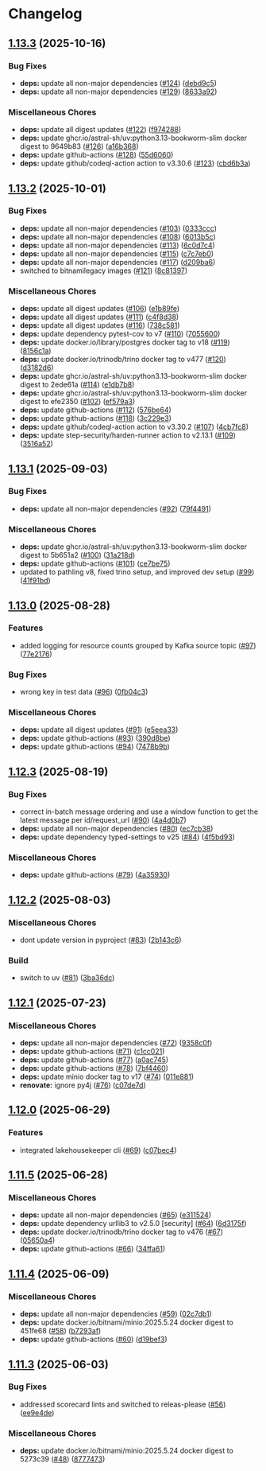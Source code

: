 # Changelog

## [1.13.3](https://github.com/bzkf/fhir-to-lakehouse/compare/v1.13.2...v1.13.3) (2025-10-16)


### Bug Fixes

* **deps:** update all non-major dependencies ([#124](https://github.com/bzkf/fhir-to-lakehouse/issues/124)) ([debd9c5](https://github.com/bzkf/fhir-to-lakehouse/commit/debd9c5cbb91d2c4ab6ed3cf42b2eb119465d57b))
* **deps:** update all non-major dependencies ([#129](https://github.com/bzkf/fhir-to-lakehouse/issues/129)) ([8633a92](https://github.com/bzkf/fhir-to-lakehouse/commit/8633a924415fba7afbf440d0f7ec3fe6d28a5bcd))


### Miscellaneous Chores

* **deps:** update all digest updates ([#122](https://github.com/bzkf/fhir-to-lakehouse/issues/122)) ([f974288](https://github.com/bzkf/fhir-to-lakehouse/commit/f97428863b185b738a1c00e9a4be4558c7b24464))
* **deps:** update ghcr.io/astral-sh/uv:python3.13-bookworm-slim docker digest to 9649b83 ([#126](https://github.com/bzkf/fhir-to-lakehouse/issues/126)) ([a16b368](https://github.com/bzkf/fhir-to-lakehouse/commit/a16b368b96f12e516df15d50102db68cdd8caf6c))
* **deps:** update github-actions ([#128](https://github.com/bzkf/fhir-to-lakehouse/issues/128)) ([55d6060](https://github.com/bzkf/fhir-to-lakehouse/commit/55d606003dd24dcac4b66fdf31b331f152ee3dd0))
* **deps:** update github/codeql-action action to v3.30.6 ([#123](https://github.com/bzkf/fhir-to-lakehouse/issues/123)) ([cbd6b3a](https://github.com/bzkf/fhir-to-lakehouse/commit/cbd6b3a3deb1730fdb490958890bf938d118ee3d))

## [1.13.2](https://github.com/bzkf/fhir-to-lakehouse/compare/v1.13.1...v1.13.2) (2025-10-01)


### Bug Fixes

* **deps:** update all non-major dependencies ([#103](https://github.com/bzkf/fhir-to-lakehouse/issues/103)) ([0333ccc](https://github.com/bzkf/fhir-to-lakehouse/commit/0333ccc6a61839bfcfd70c5dae8b39ba3124fcfd))
* **deps:** update all non-major dependencies ([#108](https://github.com/bzkf/fhir-to-lakehouse/issues/108)) ([6013b5c](https://github.com/bzkf/fhir-to-lakehouse/commit/6013b5cd1ec68ebbae815f3e4596a924ab59ac0d))
* **deps:** update all non-major dependencies ([#113](https://github.com/bzkf/fhir-to-lakehouse/issues/113)) ([6c0d7c4](https://github.com/bzkf/fhir-to-lakehouse/commit/6c0d7c4983c4ad8892d16e1c36da446cacbbf34e))
* **deps:** update all non-major dependencies ([#115](https://github.com/bzkf/fhir-to-lakehouse/issues/115)) ([c7c7eb0](https://github.com/bzkf/fhir-to-lakehouse/commit/c7c7eb059b4719d6c43945f7a50fc64352d40f5f))
* **deps:** update all non-major dependencies ([#117](https://github.com/bzkf/fhir-to-lakehouse/issues/117)) ([d209ba6](https://github.com/bzkf/fhir-to-lakehouse/commit/d209ba6f10eb80993fe932610d6fab8a307eb16e))
* switched to bitnamilegacy images ([#121](https://github.com/bzkf/fhir-to-lakehouse/issues/121)) ([8c81397](https://github.com/bzkf/fhir-to-lakehouse/commit/8c8139767e5d185b76d05bf8dc1e19699aae0db6))


### Miscellaneous Chores

* **deps:** update all digest updates ([#106](https://github.com/bzkf/fhir-to-lakehouse/issues/106)) ([e1b89fe](https://github.com/bzkf/fhir-to-lakehouse/commit/e1b89fe74ab245b886aa9a0e0a9e9e80f4cff0e9))
* **deps:** update all digest updates ([#111](https://github.com/bzkf/fhir-to-lakehouse/issues/111)) ([c4f8d38](https://github.com/bzkf/fhir-to-lakehouse/commit/c4f8d38a147d3117c018f82d4f421bc1b4d2e8e4))
* **deps:** update all digest updates ([#116](https://github.com/bzkf/fhir-to-lakehouse/issues/116)) ([738c581](https://github.com/bzkf/fhir-to-lakehouse/commit/738c581de691538aee5bd3cf2b1427b955ae6116))
* **deps:** update dependency pytest-cov to v7 ([#110](https://github.com/bzkf/fhir-to-lakehouse/issues/110)) ([7055600](https://github.com/bzkf/fhir-to-lakehouse/commit/7055600dd7b3d7cf8a07f783d5fad62fc144d9c2))
* **deps:** update docker.io/library/postgres docker tag to v18 ([#119](https://github.com/bzkf/fhir-to-lakehouse/issues/119)) ([8156c1a](https://github.com/bzkf/fhir-to-lakehouse/commit/8156c1a0373f228a133425bd9231958eb63fd972))
* **deps:** update docker.io/trinodb/trino docker tag to v477 ([#120](https://github.com/bzkf/fhir-to-lakehouse/issues/120)) ([d3182d6](https://github.com/bzkf/fhir-to-lakehouse/commit/d3182d606405c206eb782be790108578a6bc9641))
* **deps:** update ghcr.io/astral-sh/uv:python3.13-bookworm-slim docker digest to 2ede61a ([#114](https://github.com/bzkf/fhir-to-lakehouse/issues/114)) ([e1db7b8](https://github.com/bzkf/fhir-to-lakehouse/commit/e1db7b894ed4933403240e461e23d6143b98e8e5))
* **deps:** update ghcr.io/astral-sh/uv:python3.13-bookworm-slim docker digest to efe2350 ([#102](https://github.com/bzkf/fhir-to-lakehouse/issues/102)) ([ef579a3](https://github.com/bzkf/fhir-to-lakehouse/commit/ef579a31539491abf09a4f9a2cf9cdc4d1a82503))
* **deps:** update github-actions ([#112](https://github.com/bzkf/fhir-to-lakehouse/issues/112)) ([576be64](https://github.com/bzkf/fhir-to-lakehouse/commit/576be6438b20265c8f146e59e15e29e732ef9b40))
* **deps:** update github-actions ([#118](https://github.com/bzkf/fhir-to-lakehouse/issues/118)) ([3c229e3](https://github.com/bzkf/fhir-to-lakehouse/commit/3c229e3dc9b379b2cb539d5a29ee5a91a37d5dbb))
* **deps:** update github/codeql-action action to v3.30.2 ([#107](https://github.com/bzkf/fhir-to-lakehouse/issues/107)) ([4cb7fc8](https://github.com/bzkf/fhir-to-lakehouse/commit/4cb7fc8aff493757046a7632c2bc8a0d83147e13))
* **deps:** update step-security/harden-runner action to v2.13.1 ([#109](https://github.com/bzkf/fhir-to-lakehouse/issues/109)) ([3516a52](https://github.com/bzkf/fhir-to-lakehouse/commit/3516a52b9d164796b0860c3c0f08b580221b89a8))

## [1.13.1](https://github.com/bzkf/fhir-to-lakehouse/compare/v1.13.0...v1.13.1) (2025-09-03)


### Bug Fixes

* **deps:** update all non-major dependencies ([#92](https://github.com/bzkf/fhir-to-lakehouse/issues/92)) ([79f4491](https://github.com/bzkf/fhir-to-lakehouse/commit/79f44911051d3b1e58addc0e55ff5e3832f42ac4))


### Miscellaneous Chores

* **deps:** update ghcr.io/astral-sh/uv:python3.13-bookworm-slim docker digest to 5b651a2 ([#100](https://github.com/bzkf/fhir-to-lakehouse/issues/100)) ([31a218d](https://github.com/bzkf/fhir-to-lakehouse/commit/31a218d0c4abad20d048184de4a2120e09d728d8))
* **deps:** update github-actions ([#101](https://github.com/bzkf/fhir-to-lakehouse/issues/101)) ([ce7be75](https://github.com/bzkf/fhir-to-lakehouse/commit/ce7be759b41b74afcbbb48bdcc570e6ed771dfa0))
* updated to pathling v8, fixed trino setup, and improved dev setup ([#99](https://github.com/bzkf/fhir-to-lakehouse/issues/99)) ([41f91bd](https://github.com/bzkf/fhir-to-lakehouse/commit/41f91bd08def230fb47e01582b9404da426b6f27))

## [1.13.0](https://github.com/bzkf/fhir-to-lakehouse/compare/v1.12.3...v1.13.0) (2025-08-28)


### Features

* added logging for resource counts grouped by Kafka source topic ([#97](https://github.com/bzkf/fhir-to-lakehouse/issues/97)) ([77e2176](https://github.com/bzkf/fhir-to-lakehouse/commit/77e217620c3d66298bb69e293700032914c24cea))


### Bug Fixes

* wrong key in test data ([#96](https://github.com/bzkf/fhir-to-lakehouse/issues/96)) ([0fb04c3](https://github.com/bzkf/fhir-to-lakehouse/commit/0fb04c3b10f28eed55f628363f6912d8a6b0894d))


### Miscellaneous Chores

* **deps:** update all digest updates ([#91](https://github.com/bzkf/fhir-to-lakehouse/issues/91)) ([e5eea33](https://github.com/bzkf/fhir-to-lakehouse/commit/e5eea33504aa809cedeb1098a0b33c4c95415f00))
* **deps:** update github-actions ([#93](https://github.com/bzkf/fhir-to-lakehouse/issues/93)) ([390d8be](https://github.com/bzkf/fhir-to-lakehouse/commit/390d8bed3d64421731cc9f50bd7284b0e2b43d48))
* **deps:** update github-actions ([#94](https://github.com/bzkf/fhir-to-lakehouse/issues/94)) ([7478b9b](https://github.com/bzkf/fhir-to-lakehouse/commit/7478b9b6dae53cbd1b5a755216a68885a14b79c4))

## [1.12.3](https://github.com/bzkf/fhir-to-lakehouse/compare/v1.12.2...v1.12.3) (2025-08-19)


### Bug Fixes

* correct in-batch message ordering and use a window function to get the latest message per id/request_url ([#90](https://github.com/bzkf/fhir-to-lakehouse/issues/90)) ([4a4d0b7](https://github.com/bzkf/fhir-to-lakehouse/commit/4a4d0b7dd3631514b2677cb5cbf2d1e48cf9f63a))
* **deps:** update all non-major dependencies ([#80](https://github.com/bzkf/fhir-to-lakehouse/issues/80)) ([ec7cb38](https://github.com/bzkf/fhir-to-lakehouse/commit/ec7cb3856bd059f09fb65a22adb96955624916d0))
* **deps:** update dependency typed-settings to v25 ([#84](https://github.com/bzkf/fhir-to-lakehouse/issues/84)) ([4f5bd93](https://github.com/bzkf/fhir-to-lakehouse/commit/4f5bd9322b2826b757da8f1012e026892aae4cf2))


### Miscellaneous Chores

* **deps:** update github-actions ([#79](https://github.com/bzkf/fhir-to-lakehouse/issues/79)) ([4a35930](https://github.com/bzkf/fhir-to-lakehouse/commit/4a35930f36a9da44d331848ff1606a3adca4279d))

## [1.12.2](https://github.com/bzkf/fhir-to-lakehouse/compare/v1.12.1...v1.12.2) (2025-08-03)


### Miscellaneous Chores

* dont update version in pyproject ([#83](https://github.com/bzkf/fhir-to-lakehouse/issues/83)) ([2b143c6](https://github.com/bzkf/fhir-to-lakehouse/commit/2b143c6582e65ec8c1021d6120427979f3b02ac0))


### Build

* switch to uv ([#81](https://github.com/bzkf/fhir-to-lakehouse/issues/81)) ([3ba36dc](https://github.com/bzkf/fhir-to-lakehouse/commit/3ba36dc2a6988eb5cbe9784a978ed64a10c87af4))

## [1.12.1](https://github.com/bzkf/fhir-to-lakehouse/compare/v1.12.0...v1.12.1) (2025-07-23)


### Miscellaneous Chores

* **deps:** update all non-major dependencies ([#72](https://github.com/bzkf/fhir-to-lakehouse/issues/72)) ([9358c0f](https://github.com/bzkf/fhir-to-lakehouse/commit/9358c0f89d7e66fc66c59116eae365454df43385))
* **deps:** update github-actions ([#71](https://github.com/bzkf/fhir-to-lakehouse/issues/71)) ([c1cc021](https://github.com/bzkf/fhir-to-lakehouse/commit/c1cc0214a38dc08752891f2d40f1c6de9658b623))
* **deps:** update github-actions ([#77](https://github.com/bzkf/fhir-to-lakehouse/issues/77)) ([a0ac745](https://github.com/bzkf/fhir-to-lakehouse/commit/a0ac745461fb1f60351aef84e2995360ba88c216))
* **deps:** update github-actions ([#78](https://github.com/bzkf/fhir-to-lakehouse/issues/78)) ([7bf4460](https://github.com/bzkf/fhir-to-lakehouse/commit/7bf4460467a1a68c91fea5962698eff59a2a6671))
* **deps:** update minio docker tag to v17 ([#74](https://github.com/bzkf/fhir-to-lakehouse/issues/74)) ([011e881](https://github.com/bzkf/fhir-to-lakehouse/commit/011e8819952ee549b9f26225482d478bbc5790e6))
* **renovate:** ignore py4j ([#76](https://github.com/bzkf/fhir-to-lakehouse/issues/76)) ([c07de7d](https://github.com/bzkf/fhir-to-lakehouse/commit/c07de7d33121cf31a7c341508e4b4c8b58d2364f))

## [1.12.0](https://github.com/bzkf/fhir-to-lakehouse/compare/v1.11.5...v1.12.0) (2025-06-29)


### Features

* integrated lakehousekeeper cli ([#69](https://github.com/bzkf/fhir-to-lakehouse/issues/69)) ([c07bec4](https://github.com/bzkf/fhir-to-lakehouse/commit/c07bec4195c075644cb71bf82061ec41da642942))

## [1.11.5](https://github.com/bzkf/fhir-to-lakehouse/compare/v1.11.4...v1.11.5) (2025-06-28)


### Miscellaneous Chores

* **deps:** update all non-major dependencies ([#65](https://github.com/bzkf/fhir-to-lakehouse/issues/65)) ([e311524](https://github.com/bzkf/fhir-to-lakehouse/commit/e311524f4cc88cdcccea7cb22a46d46648d6c535))
* **deps:** update dependency urllib3 to v2.5.0 [security] ([#64](https://github.com/bzkf/fhir-to-lakehouse/issues/64)) ([6d3175f](https://github.com/bzkf/fhir-to-lakehouse/commit/6d3175f09b7619b5a75e5c781f8ceb550b9b597c))
* **deps:** update docker.io/trinodb/trino docker tag to v476 ([#67](https://github.com/bzkf/fhir-to-lakehouse/issues/67)) ([05650a4](https://github.com/bzkf/fhir-to-lakehouse/commit/05650a4d315ddd2ad81d1e29e2c6bc919ff29788))
* **deps:** update github-actions ([#66](https://github.com/bzkf/fhir-to-lakehouse/issues/66)) ([34ffa61](https://github.com/bzkf/fhir-to-lakehouse/commit/34ffa61bff6813e5fb1665df84e3e678b7a08713))

## [1.11.4](https://github.com/bzkf/fhir-to-lakehouse/compare/v1.11.3...v1.11.4) (2025-06-09)


### Miscellaneous Chores

* **deps:** update all non-major dependencies ([#59](https://github.com/bzkf/fhir-to-lakehouse/issues/59)) ([02c7db1](https://github.com/bzkf/fhir-to-lakehouse/commit/02c7db19f9d3d6df27cf3c3dcd78b3424a1dc08e))
* **deps:** update docker.io/bitnami/minio:2025.5.24 docker digest to 451fe68 ([#58](https://github.com/bzkf/fhir-to-lakehouse/issues/58)) ([b7293af](https://github.com/bzkf/fhir-to-lakehouse/commit/b7293af88ac83453a2955d7080e87771a9fd2edc))
* **deps:** update github-actions ([#60](https://github.com/bzkf/fhir-to-lakehouse/issues/60)) ([d19bef3](https://github.com/bzkf/fhir-to-lakehouse/commit/d19bef3c642601f5bdf30a95e9ae846e9555902f))

## [1.11.3](https://github.com/bzkf/fhir-to-lakehouse/compare/v1.11.2...v1.11.3) (2025-06-03)


### Bug Fixes

* addressed scorecard lints and switched to releas-please ([#56](https://github.com/bzkf/fhir-to-lakehouse/issues/56)) ([ee9e4de](https://github.com/bzkf/fhir-to-lakehouse/commit/ee9e4de7c6a7ee5c3f5c57dd93ddc71b2d0a3e83))


### Miscellaneous Chores

* **deps:** update docker.io/bitnami/minio:2025.5.24 docker digest to 5273c39 ([#48](https://github.com/bzkf/fhir-to-lakehouse/issues/48)) ([8777473](https://github.com/bzkf/fhir-to-lakehouse/commit/8777473ff1c72c5f70e34a902cb4aa572407c6af))
